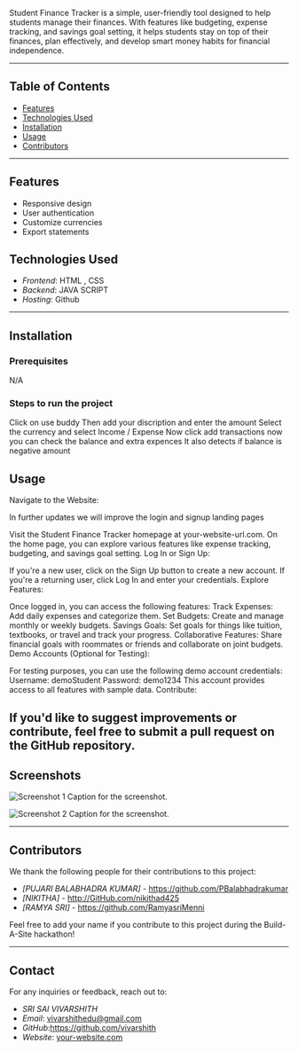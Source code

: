 
Student Finance Tracker is a simple, user-friendly tool designed to help students manage their finances. With features like budgeting, expense tracking, and savings goal setting, it helps students stay on top of their finances, plan effectively, and develop smart money habits for financial independence.



---

## Table of Contents

- [Features](#features)
- [Technologies Used](#technologies-used)
- [Installation](#installation)
- [Usage](#usage)
- [Contributors](#contributors)

---

## Features

- Responsive design
- User authentication
- Customize currencies
- Export statements

## Technologies Used

- *Frontend*: HTML , CSS
- *Backend*: JAVA SCRIPT
- *Hosting*: Github

---

## Installation

### Prerequisites
N/A

### Steps to run the project

Click on use buddy 
Then add your discription and enter the amount 
Select the currency and select Income / Expense 
Now click add transactions now you can check the balance and extra expences 
It also detects if balance is negative amount 

## Usage

Navigate to the Website:

In further updates we will improve the login and signup landing pages 

Visit the Student Finance Tracker homepage at your-website-url.com.
On the home page, you can explore various features like expense tracking, budgeting, and savings goal setting.
Log In or Sign Up:

If you're a new user, click on the Sign Up button to create a new account.
If you're a returning user, click Log In and enter your credentials.
Explore Features:

Once logged in, you can access the following features:
Track Expenses: Add daily expenses and categorize them.
Set Budgets: Create and manage monthly or weekly budgets.
Savings Goals: Set goals for things like tuition, textbooks, or travel and track your progress.
Collaborative Features: Share financial goals with roommates or friends and collaborate on joint budgets.
Demo Accounts (Optional for Testing):

For testing purposes, you can use the following demo account credentials:
Username: demoStudent
Password: demo1234
This account provides access to all features with sample data.
Contribute:

If you'd like to suggest improvements or contribute, feel free to submit a pull request on the GitHub repository.
---

## Screenshots

![Screenshot 1](path/to/screenshot1.png)
Caption for the screenshot.

![Screenshot 2](path/to/screenshot2.png)
Caption for the screenshot.

---

## Contributors

We thank the following people for their contributions to this project:

- *[PUJARI BALABHADRA KUMAR]* - https://github.com/PBalabhadrakumar
- *[NIKITHA]* - http://GitHub.com/nikithad425
- *[RAMYA SRI]* - https://github.com/RamyasriMenni

Feel free to add your name if you contribute to this project during the Build-A-Site hackathon!

---

## Contact

For any inquiries or feedback, reach out to:

- *SRI SAI VIVARSHITH*
- *Email*: vivarshithedu@gmail.com
- *GitHub*:https://github.com/vivarshith
- *Website*: [your-website.com](https://your-website.com)
